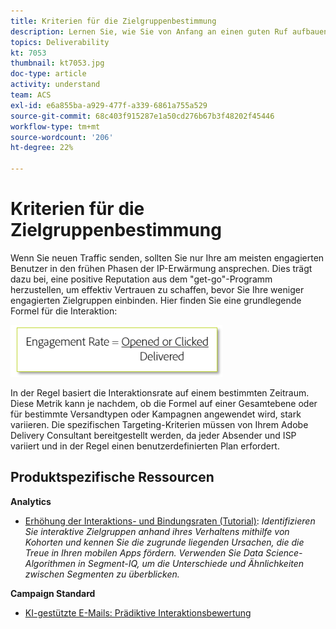 ```yaml
---
title: Kriterien für die Zielgruppenbestimmung
description: Lernen Sie, wie Sie von Anfang an einen guten Ruf aufbauen, um effektiv Vertrauen zu schaffen, bevor Sie Ihre weniger engagierten Zielgruppen ansprechen.
topics: Deliverability
kt: 7053
thumbnail: kt7053.jpg
doc-type: article
activity: understand
team: ACS
exl-id: e6a855ba-a929-477f-a339-6861a755a529
source-git-commit: 68c403f915287e1a50cd276b67b3f48202f45446
workflow-type: tm+mt
source-wordcount: '206'
ht-degree: 22%

---
```


# Kriterien für die Zielgruppenbestimmung

Wenn Sie neuen Traffic senden, sollten Sie nur Ihre am meisten engagierten Benutzer in den frühen Phasen der IP-Erwärmung ansprechen. Dies trägt dazu bei, eine positive Reputation aus dem &quot;get-go&quot;-Programm herzustellen, um effektiv Vertrauen zu schaffen, bevor Sie Ihre weniger engagierten Zielgruppen einbinden. Hier finden Sie eine grundlegende Formel für die Interaktion:

![Interaktionsformel](../assets/formula-for-enagement.png)

In der Regel basiert die Interaktionsrate auf einem bestimmten Zeitraum. Diese Metrik kann je nachdem, ob die Formel auf einer Gesamtebene oder für bestimmte Versandtypen oder Kampagnen angewendet wird, stark variieren. Die spezifischen Targeting-Kriterien müssen von Ihrem Adobe Delivery Consultant bereitgestellt werden, da jeder Absender und ISP variiert und in der Regel einen benutzerdefinierten Plan erfordert.

## Produktspezifische Ressourcen

**Analytics**

* [Erhöhung der Interaktions- und Bindungsraten (Tutorial)](https://experienceleague.adobe.com/docs/analytics-learn/tutorials/mobile-app-analytics/measuring-mobile-analytics/how-to-increase-engagement-and-retention-rates.html?lang=en#mobile-app-analytics): *Identifizieren Sie interaktive Zielgruppen anhand ihres Verhaltens mithilfe von Kohorten und kennen Sie die zugrunde liegenden Ursachen, die die Treue in Ihren mobilen Apps fördern. Verwenden Sie Data Science-Algorithmen in Segment-IQ, um die Unterschiede und Ähnlichkeiten zwischen Segmenten zu überblicken.*

**Campaign Standard**

* [KI-gestützte E-Mails: Prädiktive Interaktionsbewertung](https://experienceleague.adobe.com/docs/campaign-standard/using/testing-and-sending/preparing-and-testing-messages/predictive.html#predictive-scoring)
